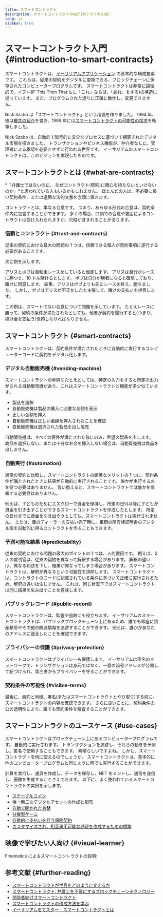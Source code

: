 ```yaml
---
title: スマートコントラクト
description: スマートコントラクトの紹介(非テクニカル面)
lang: ja
sidebar: true
---
```


# スマートコントラクト入門 {#introduction-to-smart-contracts}

スマートコントラクトは、[イーサリアムアプリケーション](/dapps/) の基本的な構成要素です。 これらは、従来の契約をデジタルに変換できる、ブロックチェーンに保存されたコンピュータープログラムです。 スマートコントラクトは非常に論理的で、イフト(IF This Then That:もし「これ」ならば、「あれ」をする)の構造に従っています。 また、プログラムされた通りに正確に動作し、変更できません。

Nick Szabo は「スマートコントラクト」という用語を作りました。 1994 年、彼は[概念の紹介](https://www.fon.hum.uva.nl/rob/Courses/InformationInSpeech/CDROM/Literature/LOTwinterschool2006/szabo.best.vwh.net/smart.contracts.html)を書き、1996 年には[スマートコントラクトの可能性の探求](https://www.fon.hum.uva.nl/rob/Courses/InformationInSpeech/CDROM/Literature/LOTwinterschool2006/szabo.best.vwh.net/smart_contracts_2.html)を執筆しました。

Nick Szabo は、自動的で暗号的に安全なプロセスに基づいて構築されたデジタル市場を描きました。 トランザクションやビジネス機能が、仲介者なしに、管理者による承認を必要とせずに行われる世界です。 イーサリアムのスマートコントラクトは、このビジョンを実現したものです。

## スマートコントラクトとは {#what-are-contracts}

*「弁護士ではないのに、 なぜコントラクト(契約)に関心を持たないといけないのか」*と思われている人もいるかもしれません。 ほとんどの人は、不必要に長い契約条件、または退屈な法的文書を念頭に置きます。

コントラクトとは、単なる合意です。 つまり、あらゆる形式の合意は、契約条件内に包含することができます。 多くの場合、口頭での合意や書面によるコントラクトは受け入れられますが、欠陥が含まれることがあります。

### 信頼とコントラクト {#trust-and-contracts}

従来の契約における最大の問題の 1 つは、信頼できる個人が契約事項に遂行する必要があることです。

次に例を示します。

アリスとボブは自転車レースをしていると仮定します。 アリスは自分がレースに勝つと、10 ドル賭けるとします。 ボブは自分が勝者になると確信しており、賭けに同意します。 結果、アリスはボブよりも先にレースを終え、勝ちました。 しかし、ボブはアリスが不正をしたと主張して、賭けの支払いを拒否します。

この例は、スマートでない合意について問題を示しています。 たとえレースに勝って、契約の条件が満たされたとしても、他者が契約を履行すると(つまり、掛け金を支払う)信頼しなければなりません。

## スマートコントラクト {#smart-contracts}

スマートコントラクトは、契約条件が満たされたときに自動的に実行するコンピューターコードに契約をデジタル化します。

### デジタル自動販売機 {#vending-machine}

スマートコントラクトの単純なたとえとしては、特定の入力をすると所定の出力がされる自動販売機があり、これはスマートコントラクトと機能が多少似ています。

- 製品を選択
- 自動販売機は製品の購入に必要な金額を表示
- 正しい金額を挿入
- 自動販売機は正しい金額を挿入されたことを確認
- 自動販売機は選択された製品を出し販売

自動販売機は、すべての要件が満たされた後にのみ、希望の製品を出します。 商品を選択しない、または十分なお金を挿入しない場合は、自動販売機は商品を出しません。

### 自動実行 {#automation}

通常の契約と比較し、スマートコントラクトの顕著なメリットの 1 つに、契約条件が満たされたときに結果が自動的に実行されることです。 誰かが実行するのを待つ必要はありません。 言い換えると、スマートコントラクトでは誰かを信頼する必要性はありません。

例えば、子どものためにエスクローで資金を保持し、所定の日付以降に子どもが資金を引き出すことができるスマートコントラクトを作成したとします。 所定の日付までに資金を引き出そうとしても、スマートコントラクトは実行されません。 または、車のディーラーの支払い完了時に、車両の所有権証明書のデジタル版を自動的に得るコントラクトを作ることもできます。

### 予測可能な結果 {#predictability}

従来の契約における問題の最大のポイントの 1 つは、人的要因です。 例えば、2 人の裁判官は、従来の契約を異なって解釈する場合があります。 解釈の違いは、異なる判決を下し、結果が異なってしまう場合があります。 スマートコントラクトは、解釈が異なるという可能性を排除します。 スマートコントラクトは、コントラクトのコードに記載されている条件に基づいて正確に実行されるため、解釈の違いは生じません。 これは、同じ状況下ではスマートコントラクトは同じ結果を生み出すことを意味します。

### パブリックレコード {#public-record}

スマートコントラクトは、監査や追跡にも役立ちます。 イーサリアムのスマートコントラクトは、パブリックブロックチェーン上にあるため、誰でも即座に資産移管やその他の関連情報を追跡することができます。 例えば、誰かがあなたのアドレスに送金したことを確認できます。

### プライバシーの保護 {#privacy-protection}

スマートコントラクトはプライバシーも保護します。 イーサリアムは匿名のネットワークで、トランザクションは身元ではなく、一意の暗号アドレスが公開して紐づけられ、第三者からプライバシーを守ることができます。

### 契約条件の可視性 {#visible-terms}

最後に、契約と同様、署名(またはスマートコントラクトとやり取り)する前に、スマートコントラクトの内容を確認できます。 さらに良いことに、契約条件の公の透明性により、誰でも契約条件を精査することができます。

## スマートコントラクトのユースケース {#use-cases}

スマートコントラクトはブロックチェーン上にあるコンピュータープログラムです。 自動的に実行されます。 トランザクションを追跡し、それらの動きを予測し、匿名で使用することもできます。 素晴らしいですよね。 しかし、スマートコントラクトを何に使えるのでしょうか。 スマートコントラクトは、基本的に他のコンピュータープログラムと同じように何でも実行することができます。

計算を実行し、通貨を作成し、データを保存し、NFT をミントし、通信を送信し、画像を生成することさえできます。 以下に、よく使われているスマートコントラクトの実例を示します。

- [ステーブルコイン](/stablecoins/)
- [唯一無二なデジタルアセットの作成と配布](/nft/)
- [自動で開かれた為替](/get-eth/#dex/)
- [分散型ゲーム](/dapps/?category=gaming)
- [自動的に支払いを行う保険契約](https://etherisc.com/)
- [カスタマイズされ、相互運用可能な通貨を作成するための標準](/developers/docs/standards/tokens/)

## 映像で学びたい人向け {#visual-learner}

Finematics によるスマートコントラクトの説明:

<YouTube id="pWGLtjG-F5c" />

## 参考文献 {#further-reading}

- [スマートコントラクトが世界をどのように変えるか](https://www.youtube.com/watch?v=pA6CGuXEKtQ)
- [スマートコントラクト: 弁護士を不要にするブロックチェーンテクノロジー](https://blockgeeks.com/guides/smart-contracts/)
- [開発者向けスマートコントラクト](/developers/docs/smart-contracts/)
- [スマートコントラクトの作成方法を学ぶ](/developers/learning-tools/)
- [イーサリアムをマスター - スマートコントラクトとは](https://github.com/ethereumbook/ethereumbook/blob/develop/07smart-contracts-solidity.asciidoc#what-is-a-smart-contract)
